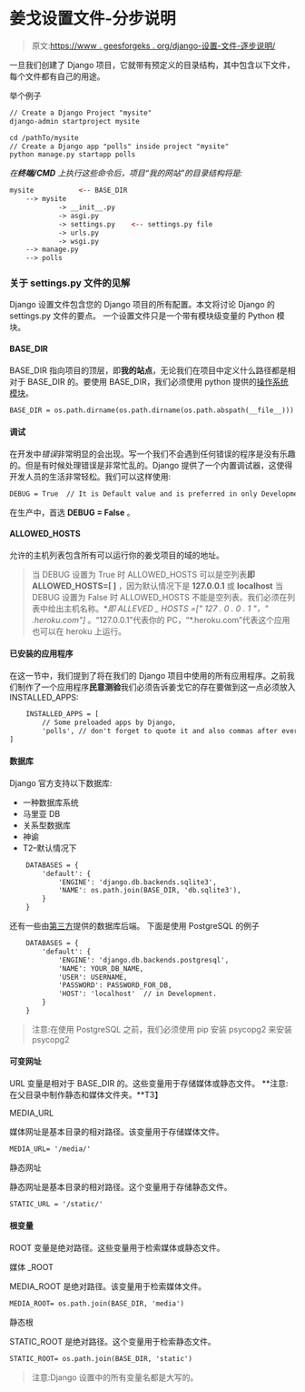 # 姜戈设置文件-分步说明

> 原文:[https://www . geesforgeks . org/django-设置-文件-逐步说明/](https://www.geeksforgeeks.org/django-settings-file-step-by-step-explanation/)

一旦我们创建了 Django 项目，它就带有预定义的目录结构，其中包含以下文件，每个文件都有自己的用途。

举个例子

```html
// Create a Django Project "mysite" 
django-admin startproject mysite

cd /pathTo/mysite
// Create a Django app "polls" inside project "mysite"
python manage.py startapp polls
```

*在**终端/CMD** 上执行这些命令后，项目“我的网站”的目录结构将是:*

```html
mysite           <-- BASE_DIR      
    --> mysite                 
            -> __init__.py
            -> asgi.py
            -> settings.py    <-- settings.py file 
            -> urls.py
            -> wsgi.py
    --> manage.py
    --> polls
```

### 关于 settings.py 文件的见解

Django 设置文件包含您的 Django 项目的所有配置。本文将讨论 Django 的 settings.py 文件的要点。
一个设置文件只是一个带有模块级变量的 Python 模块。

#### BASE_DIR

BASE_DIR 指向项目的顶层，即**我的站点**，无论我们在项目中定义什么路径都是相对于 BASE_DIR 的。要使用 BASE_DIR，我们必须使用 python 提供的[操作系统模块](https://www.geeksforgeeks.org/os-module-python-examples/)。

```html
BASE_DIR = os.path.dirname(os.path.dirname(os.path.abspath(__file__)))
```

#### 调试

在开发中*错误*非常明显的会出现。写一个我们不会遇到任何错误的程序是没有乐趣的。但是有时候处理错误是非常忙乱的。Django 提供了一个内置调试器，这使得开发人员的生活非常轻松。我们可以这样使用:

```html
DEBUG = True  // It is Default value and is preferred in only Development Phase.
```

在生产中，首选 **DEBUG = False** 。

#### ALLOWED_HOSTS

允许的主机列表包含所有可以运行你的姜戈项目的域的地址。

> 当 DEBUG 设置为 True 时
> ALLOWED_HOSTS 可以是空列表**即 ALLOWED_HOSTS=[ ]** ，因为默认情况下是 **127.0.0.1** 或 **localhost**
> 当 DEBUG 设置为 False 时
> ALLOWED_HOSTS 不能是空列表。我们必须在列表中给出主机名称。**即 ALLEVED _ HOSTS =[" 127 . 0 . 0 . 1 "，" *.heroku.com"]** 。“127.0.0.1”代表你的 PC，“*.heroku.com”代表这个应用也可以在 heroku 上运行。

#### 已安装的应用程序

在这一节中，我们提到了将在我们的 Django 项目中使用的所有应用程序。之前我们制作了一个应用程序**民意测验**我们必须告诉姜戈它的存在要做到这一点必须放入 INSTALLED_APPS:

```html
    INSTALLED_APPS = [
        // Some preloaded apps by Django,
        'polls', // don't forget to quote it and also commas after every app
]
```

#### 数据库

Django 官方支持以下数据库:

*   一种数据库系统
*   马里亚 DB
*   关系型数据库
*   神谕
*   T2–默认情况下

```html
    DATABASES = {
        'default': {
            'ENGINE': 'django.db.backends.sqlite3',
            'NAME': os.path.join(BASE_DIR, 'db.sqlite3'),
        }
    }
```

还有一些由[第三方](https://docs.djangoproject.com/en/3.0/ref/databases/#third-party-notes)提供的数据库后端。
下面是使用 PostgreSQL
的例子

```html
    DATABASES = {
        'default': {
            'ENGINE': 'django.db.backends.postgresql',
            'NAME': YOUR_DB_NAME,
            'USER': USERNAME,
            'PASSWORD': PASSWORD_FOR_DB,
            'HOST': 'localhost'  // in Development.
        }
    }
```

> 注意:在使用 PostgreSQL 之前，我们必须使用
> pip 安装 psycopg2 来安装 psycopg2

#### 可变网址

URL 变量是相对于 BASE_DIR 的。这些变量用于存储媒体或静态文件。
**注意:在父目录中制作静态和媒体文件夹。**T3】

MEDIA_URL

媒体网址是基本目录的相对路径。该变量用于存储媒体文件。

```html
MEDIA_URL= '/media/'
```

静态网址

静态网址是基本目录的相对路径。这个变量用于存储静态文件。

```html
STATIC_URL = '/static/'
```

#### 根变量

ROOT 变量是绝对路径。这些变量用于检索媒体或静态文件。

媒体 _ROOT

MEDIA_ROOT 是绝对路径。该变量用于检索媒体文件。

```html
MEDIA_ROOT= os.path.join(BASE_DIR, 'media')
```

静态根

STATIC_ROOT 是绝对路径。这个变量用于检索静态文件。

```html
STATIC_ROOT= os.path.join(BASE_DIR, 'static')
```

> 注意:Django 设置中的所有变量名都是大写的。